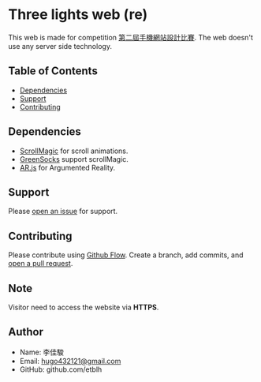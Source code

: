 # Three lights web (re)

This web is made for competition [第二屆手機網站設計比賽](https://mobile-web-design-skill-competition.netlify.com/). The web doesn't use any server side technology.

## Table of Contents

- [Dependencies](#Dependencies)
- [Support](#support)
- [Contributing](#contributing)

## Dependencies

- [ScrollMagic](https://scrollmagic.io/) for scroll animations.  
- [GreenSocks](https://greensock.com/gsap/) support scrollMagic.   
- [AR.js](https://github.com/jeromeetienne/AR.js) for Argumented Reality.    

## Support

Please [open an issue](https://github.com/fraction/readme-boilerplate/issues/new) for support.

## Contributing

Please contribute using [Github Flow](https://guides.github.com/introduction/flow/). Create a branch, add commits, and [open a pull request](https://github.com/fraction/readme-boilerplate/compare/).

## Note

Visitor need to access the website via **HTTPS**.  


## Author

- Name: 李佳駿
- Email: hugo432121@gmail.com
- GitHub: github.com/etblh